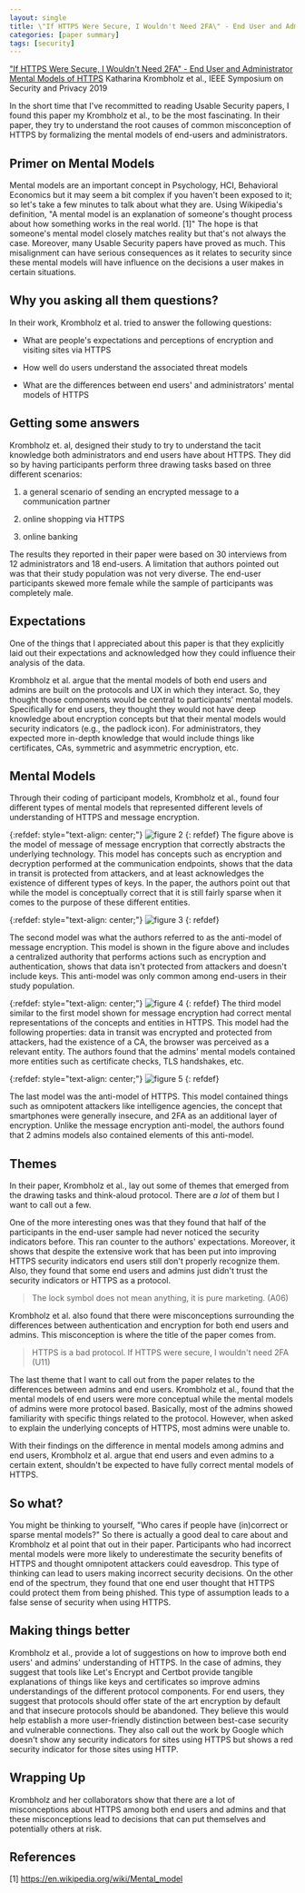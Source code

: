 ```yaml
---
layout: single
title: \"If HTTPS Were Secure, I Wouldn't Need 2FA\" - End User and Administrator Mental Models of HTTPS'
categories: [paper summary]
tags: [security]
---
```


["If HTTPS Were Secure, I Wouldn't Need 2FA" - End User and Administrator Mental Models of HTTPS](https://publications.cispa.saarland/2788/) Katharina Krombholz et al., IEEE Symposium on Security and Privacy 2019

In the short time that I've recommitted to reading Usable Security papers, I found this paper my Krombholz et al., to be the most fascinating. In their paper, they try to understand the root causes of common misconception of HTTPS by formalizing the mental models of end-users and administrators. 

## Primer on Mental Models
Mental models are an important concept in Psychology, HCI, Behavioral Economics but it may seem a bit complex if you haven't been exposed to it; so let's take a few minutes to talk about what they are. Using Wikipedia's definition, "A mental model is an explanation of someone's thought process about how something works in the real world. [1]" The hope is that someone's mental model closely matches reality but that's not always the case. Moreover, many Usable Security papers have proved as much. This misalignment can have serious consequences as it relates to security since these mental models will have influence on the decisions a user makes in certain situations. 

## Why you asking all them questions?
In their work, Krombholz et al. tried to answer the following questions:

- What are people's expectations and perceptions of encryption and visiting sites via HTTPS

- How well do users understand the associated threat models

- What are the differences between end users' and administrators' mental models of HTTPS

## Getting some answers
Krombholz et. al, designed their study to try to understand the tacit knowledge both administrators and end users have about HTTPS. They did so by having participants perform three drawing tasks based on three different scenarios: 

1) a general scenario of sending an encrypted message to a communication partner

2) online shopping via HTTPS

3) online banking

The results they reported in their paper were based on 30 interviews from 12 administrators and 18 end-users. A limitation that authors pointed out was that their study population was not very diverse. The end-user participants skewed more female while the sample of participants was completely male. 

## Expectations

One of the things that I appreciated about this paper is that they explicitly laid out their expectations and acknowledged how they could influence their analysis of the data. 

Krombholz et al. argue that the mental models of both end users and admins are built on the protocols and UX in which they interact. So, they thought those components would be central to participants' mental models. Specifically for end users, they thought they would not have deep knowledge about encryption concepts but that their mental models would security indicators (e.g., the padlock icon). For administrators, they expected more in-depth knowledge that would include things like certificates, CAs, symmetric and asymmetric encryption, etc.

## Mental Models

Through their coding of participant models, Krombholz et al., found four different types of mental models that represented different levels of understanding of HTTPS and message encryption.

{:refdef: style="text-align: center;"}
![figure 2](/assets/images/if-https-were-secure/figure2.png)
{: refdef}
The figure above is the model of message of message encryption that correctly abstracts the underlying technology. This model has concepts such as encryption and decryption performed at the communication endpoints, shows that the data in transit is protected from attackers, and at least acknowledges the existence of different types of keys. In the paper, the authors point out that while the model is conceptually correct that it is still fairly sparse when it comes to the purpose of these different entities.

{:refdef: style="text-align: center;"}
![figure 3](/assets/images/if-https-were-secure/figure3.png)
{: refdef}

The second model was what the authors referred to as the anti-model of message encryption. This model is shown in the figure above and includes a centralized authority that performs actions such as encryption and authentication, shows that data isn't protected from attackers and doesn't include keys. This anti-model was only common among end-users in their study population.

{:refdef: style="text-align: center;"}
![figure 4](/assets/images/if-https-were-secure/figure4.png)
{: refdef}
The third model similar to the first model shown for message encryption had correct mental representations of the concepts and entities in HTTPS. This model had the following properties: data in transit was encrypted and protected from attackers, had the existence of a CA, the browser was perceived as a relevant entity. The authors found that the admins' mental models contained more entities such as certificate checks, TLS handshakes, etc. 


{:refdef: style="text-align: center;"}
![figure 5](/assets/images/if-https-were-secure/figure5.png)
{: refdef}

The last model was the anti-model of HTTPS. This model contained things such as omnipotent attackers like intelligence agencies, the concept that smartphones were generally insecure, and 2FA as an additional layer of encryption. Unlike the message encryption anti-model, the authors found that 2 admins models also contained elements of this anti-model.


## Themes
In their paper, Krombholz et al., lay out some of themes that emerged from the drawing tasks and think-aloud protocol. There are _a lot_ of them but I want to call out a few. 

One of the more interesting ones was that they found that half of the participants in the end-user sample had never noticed the security indicators before. This ran counter to the authors' expectations. Moreover, it shows that despite the extensive work that has been put into improving HTTPS security indicators end users still don't properly recognize them. Also, they found that some end users and admins just didn't trust the security indicators or HTTPS as a protocol.
> The lock symbol does not mean anything, it is pure marketing. (A06)

Krombholz et al. also found that there were misconceptions surrounding the differences between authentication and encryption for both end users and admins. This misconception is where the title of the paper comes from. 

>HTTPS is a bad protocol. If HTTPS were secure, I wouldn't need 2FA (U11)

The last theme that I want to call out from the paper relates to the differences between admins and end users. Krombholz et al., found that the mental models of end users were more conceptual while the mental models of admins were more protocol based. Basically, most of the admins showed familiarity with specific things related to the protocol. However, when asked to explain the underlying concepts of HTTPS, most admins were unable to.

With their findings on the difference in mental models among admins and end users, Krombholz et al. argue that end users and even admins to a certain extent, shouldn't be expected to have fully correct mental models of HTTPS.

## So what?
You might be thinking to yourself, "Who cares if people have (in)correct or sparse mental models?" So there is actually a good deal to care about and Krombholz et al point that out in their paper. Participants who had incorrect mental models were more likely to underestimate the security benefits of HTTPS and thought omnipotent attackers could eavesdrop. This type of thinking can lead to users making incorrect security decisions. On the other end of the spectrum, they found that one end user thought that HTTPS could protect them from being phished. This type of assumption leads to a false sense of security when using HTTPS.

## Making things better
Krombholz et al., provide a lot of suggestions on how to improve both end users' and admins' understanding of HTTPS. In the case of admins, they suggest that tools like Let's Encrypt and Certbot provide tangible explanations of things like keys and certificates so improve admins understandings of the different protocol components. For end users, they suggest that protocols should offer state of the art encryption by default and that insecure protocols should be abandoned. They believe this would help establish a more user-friendly distinction between best-case security and vulnerable connections. They also call out the work by Google which doesn't show any security indicators for sites using HTTPS but shows a red security indicator for those sites using HTTP.

## Wrapping Up
Krombholz and her collaborators show that there are a lot of misconceptions about HTTPS among both end users and admins and that these misconceptions lead to decisions that can put themselves and potentially others at risk.

## References
[1] https://en.wikipedia.org/wiki/Mental_model

